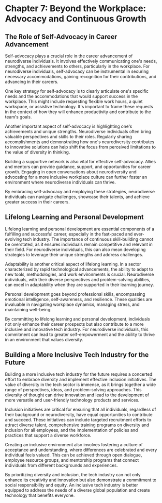# Chapter 7: Beyond the Workplace: Advocacy and Continuous Growth

## The Role of Self-Advocacy in Career Advancement

Self-advocacy plays a crucial role in the career advancement of neurodiverse individuals. It involves effectively communicating one's needs, strengths, and achievements to others, particularly in the workplace. For neurodiverse individuals, self-advocacy can be instrumental in securing necessary accommodations, gaining recognition for their contributions, and advancing in their careers.

One key strategy for self-advocacy is to clearly articulate one's specific needs and the accommodations that would support success in the workplace. This might include requesting flexible work hours, a quiet workspace, or assistive technology. It's important to frame these requests in the context of how they will enhance productivity and contribute to the team's goals.

Another important aspect of self-advocacy is highlighting one's achievements and unique strengths. Neurodiverse individuals often bring valuable perspectives and skills to their roles. Regularly sharing accomplishments and demonstrating how one's neurodiversity contributes to innovative solutions can help shift the focus from perceived limitations to the value of diversity in thinking.

Building a supportive network is also vital for effective self-advocacy. Allies and mentors can provide guidance, support, and opportunities for career growth. Engaging in open conversations about neurodiversity and advocating for a more inclusive workplace culture can further foster an environment where neurodiverse individuals can thrive.

By embracing self-advocacy and employing these strategies, neurodiverse individuals can navigate challenges, showcase their talents, and achieve greater success in their careers.

## Lifelong Learning and Personal Development

Lifelong learning and personal development are essential components of a fulfilling and successful career, especially in the fast-paced and ever-evolving tech industry. The importance of continuous skill-building cannot be overstated, as it ensures individuals remain competitive and relevant in their field. For neurodiverse individuals, this can also mean developing strategies to leverage their unique strengths and address challenges.

Adaptability is another critical aspect of lifelong learning. In a sector characterized by rapid technological advancements, the ability to adapt to new tools, methodologies, and work environments is crucial. Neurodiverse individuals, with their diverse perspectives and problem-solving abilities, can excel in adaptability when they are supported in their learning journey.

Personal development goes beyond professional skills, encompassing emotional intelligence, self-awareness, and resilience. These qualities are invaluable in navigating workplace dynamics, managing stress, and maintaining well-being.

By committing to lifelong learning and personal development, individuals not only enhance their career prospects but also contribute to a more inclusive and innovative tech industry. For neurodiverse individuals, this commitment can lead to greater self-empowerment and the ability to thrive in an environment that values diversity.

## Building a More Inclusive Tech Industry for the Future

Building a more inclusive tech industry for the future requires a concerted effort to embrace diversity and implement effective inclusion initiatives. The value of diversity in the tech sector is immense, as it brings together a wide range of perspectives, ideas, and problem-solving approaches. This diversity of thought can drive innovation and lead to the development of more versatile and user-friendly technology products and services.

Inclusion initiatives are critical for ensuring that all individuals, regardless of their background or neurodiversity, have equal opportunities to contribute and succeed. These initiatives can include targeted recruitment efforts to attract diverse talent, comprehensive training programs on diversity and inclusion for all employees, and the implementation of policies and practices that support a diverse workforce.

Creating an inclusive environment also involves fostering a culture of acceptance and understanding, where differences are celebrated and every individual feels valued. This can be achieved through open dialogue, employee resource groups, and mentorship programs that connect individuals from different backgrounds and experiences.

By prioritizing diversity and inclusion, the tech industry can not only enhance its creativity and innovation but also demonstrate a commitment to social responsibility and equity. An inclusive tech industry is better equipped to address the needs of a diverse global population and create technology that benefits everyone.
